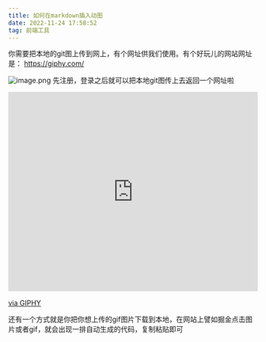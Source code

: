 ```yaml
---
title: 如何在markdown插入动图
date: 2022-11-24 17:58:52
tag: 前端工具 
---
```

你需要把本地的git图上传到网上，有个网址供我们使用。有个好玩儿的网站网址是：
https://giphy.com/

![image.png](https://p9-juejin.byteimg.com/tos-cn-i-k3u1fbpfcp/70be12d645224ed598dc721362719b7b~tplv-k3u1fbpfcp-watermark.image?)
先注册，登录之后就可以把本地git图传上去返回一个网址啦
<div style="width:100%;height:0;padding-bottom:80%;position:relative;"><iframe src="https://giphy.com/embed/ihw84h2vgNsNDk4mqy" width="100%" height="100%" style="position:absolute" frameBorder="0" class="giphy-embed" allowFullScreen></iframe></div><p><a href="https://giphy.com/stickers/yummy-fruity-andreeaillustration-ihw84h2vgNsNDk4mqy">via GIPHY</a></p>

还有一个方式就是你把你想上传的gif图片下载到本地，在网站上譬如掘金点击图片或者gif，就会出现一排自动生成的代码，复制粘贴即可